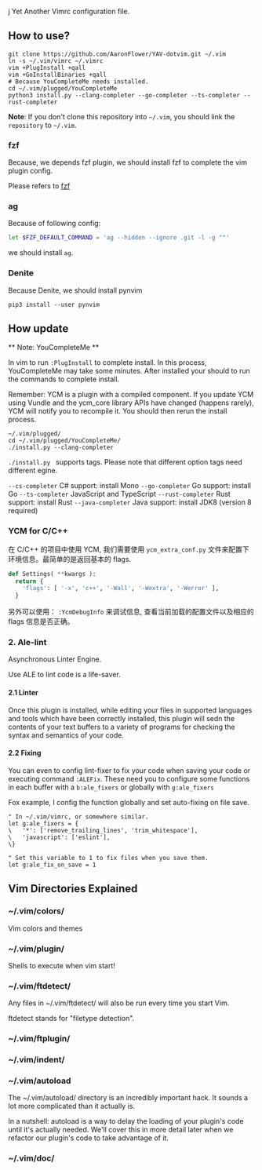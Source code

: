 j Yet Another Vimrc configuration file.

## How to use?

```
git clone https://github.com/AaronFlower/YAV-dotvim.git ~/.vim
ln -s ~/.vim/vimrc ~/.vimrc
vim +PlugInstall +qall
vim +GoInstallBinaries +qall
# Because YouCompleteMe needs installed.
cd ~/.vim/plugged/YouCompleteMe
python3 install.py --clang-completer --go-completer --ts-completer --rust-completer
```

**Note**: If you don't clone this repository into `~/.vim`, you should link the `repository` to `~/.vim`.

### fzf
Because, we depends fzf plugin, we should install fzf to complete the vim plugin config.

Please refers to [fzf](https://github.com/junegunn/fzf)

### ag
Because of following config:

```bash
let $FZF_DEFAULT_COMMAND = 'ag --hidden --ignore .git -l -g ""'
```

we should install `ag`.

### Denite

Because Denite, we should install pynvim
```
pip3 install --user pynvim
```

## How update

** Note: YouCompleteMe  **

In vim to run `:PlugInstall` to complete install. In this process, YouCompleteMe may take some minutes.
After installed your should to run the commands to complete install.

Remember: YCM is a plugin with a compiled component. If you update YCM using Vundle and the ycm_core library APIs have changed (happens rarely), YCM will notify you to recompile it. You should then rerun the install process.

```
~/.vim/plugged/
cd ~/.vim/plugged/YouCompleteMe/
./install.py --clang-completer
```
`./install.py ` supports tags. Please note that different option tags need different egine.

`--cs-completer` 	C# support: install Mono
`--go-completer` 	Go support: install Go
`--ts-completer` 	JavaScript and TypeScript
`--rust-completer`	Rust support: install Rust
`--java-completer`	Java support: install JDK8 (version 8 required)

### YCM for C/C++

在 C/C++ 的项目中使用 YCM, 我们需要使用 `ycm_extra_conf.py` 文件来配置下环境信息。最简单的是返回基本的 flags.

```python
def Settings( **kwargs ):
  return {
    'flags': [ '-x', 'c++', '-Wall', '-Wextra', '-Werror' ],
  }
```

另外可以使用： `:YcmDebugInfo` 来调试信息, 查看当前加载的配置文件以及相应的 flags 信息是否正确。


### 2. Ale-lint


Asynchronous Linter Engine.

Use ALE to lint code is a life-saver.

#### 2.1 Linter

Once this plugin is installed, while editing your files in supported languages and tools which have been correctly installed, this plugin will sedn the contents of your text buffers to a variety of programs for checking the syntax and semantics of your code.


#### 2.2 Fixing

You can even to config lint-fixer to fix your code when saving your code or executing command `:ALEFix`. These need you to configure some functions in each buffer with a `b:ale_fixers` or globally with `g:ale_fixers`

Fox example, I config the function globally and set auto-fixing on file save.

```vim
" In ~/.vim/vimrc, or somewhere similar.
let g:ale_fixers = {
\   '*': ['remove_trailing_lines', 'trim_whitespace'],
\   'javascript': ['eslint'],
\}

" Set this variable to 1 to fix files when you save them.
let g:ale_fix_on_save = 1
```

## Vim Directories Explained

### ~/.vim/colors/

Vim colors and themes

### ~/.vim/plugin/
Shells to execute when vim start!

### ~/.vim/ftdetect/

Any files in ~/.vim/ftdetect/ will also be run every time you start Vim.

ftdetect stands for "filetype detection".

### ~/.vim/ftplugin/


### ~/.vim/indent/

### ~/.vim/autoload
The ~/.vim/autoload/ directory is an incredibly important hack. It sounds
a lot more complicated than it actually is.

In a nutshell: autoload is a way to delay the loading of your plugin's code
until it's actually needed. We'll cover this in more detail later when we
refactor our plugin's code to take advantage of it.

### ~/.vim/doc/
